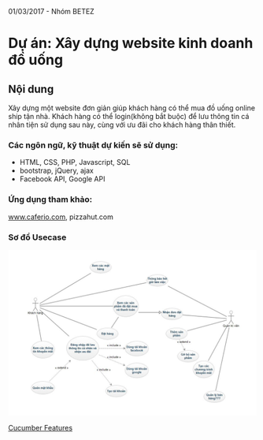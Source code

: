 01/03/2017 - Nhóm BETEZ

Dự án: Xây dựng website kinh doanh đồ uống
=====

Nội dung
-----

Xây dựng một website đơn giản giúp khách hàng có thể mua đồ uống online ship tận nhà. Khách hàng có thể login(không bắt buộc) để lưu thông tin cá nhân tiện sử dụng sau này, cùng với ưu đãi cho khách hàng thân thiết. 

### Các ngôn ngữ, kỹ thuật dự kiến sẽ sử dụng:
- HTML, CSS, PHP, Javascript, SQL
- bootstrap, jQuery, ajax
- Facebook API, Google API

### Ứng dụng tham khảo:
www.caferio.com, pizzahut.com

### Sơ đồ Usecase
![](UsecaseDiagram.jpg)

[Cucumber Features](usecase.feature)